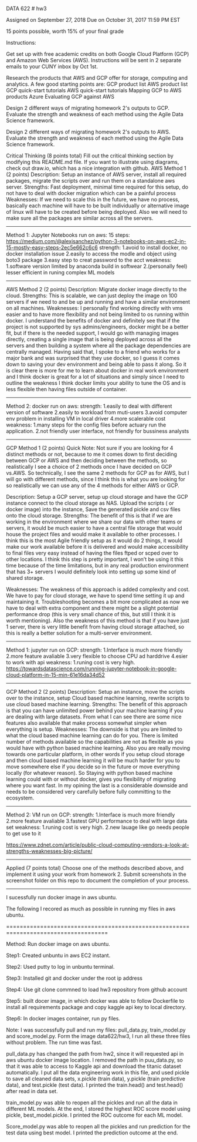 DATA 622 # hw3

Assigned on September 27, 2018
Due on October 31, 2017 11:59 PM EST

15 points possible, worth 15% of your final grade

Instructions:

Get set up with free academic credits on both Google Cloud Platform (GCP) and Amazon Web Services (AWS). Instructions will be sent in 2 separate emails to your CUNY inbox by Oct 1st.

Research the products that AWS and GCP offer for storage, computing and analytics. A few good starting points are:
  GCP product list
  AWS product list
  GCP quick-start tutorials
  AWS quick-start tutorials
  Mapping GCP to AWS products Azure
  Evaluating GCP against AWS

Design 2 different ways of migrating homework 2's outputs to GCP. Evaluate the strength and weakness of each method using the Agile Data Science framework.

Design 2 different ways of migrating homework 2's outputs to AWS. Evaluate the strength and weakness of each method using the Agile Data Science framework.

Critical Thinking (8 points total)
Fill out the critical thinking section by modifying this README.md file.
If you want to illustrate using diagrams, check out draw.io, which has a nice integration with github.
AWS Method 1 (2 points)
Description: Setup an instance of AWS server, install all required packages, migrate the scripts over and run them on a standalone aws server.
Strengths: Fast deployment, minimal time required for this setup, do not have to deal with docker migration which can be a painful process
Weaknesses: If we need to scale this in the future, we have no process, basically each machine will have to be built individually or alternative image of linux will have to be created before being deployed. Also we will need to make sure all the packages are similar across all the servers.

-------------------------------------------------------------------------------------
Method 1: Jupyter Notebooks run on aws: 15 steps:
https://medium.com/@alexjsanchez/python-3-notebooks-on-aws-ec2-in-15-mostly-easy-steps-2ec5e662c6c6
strength: 1.avoid to install docker, no docker installation issue
          2.easily to access the modle and object using boto3 package
          3.easy step to creat password to the acct
weakness: 1.software version limited by anaconda build in softwear
          2.(personally feel) lesser efficient in runing complex ML models

-------------------------------------------------------------------------------------

AWS Method 2 (2 points)
Description: Migrate docker image directly to the cloud.
Strengths: This is scalable, we can just deploy the image on 100 servers if we need to and be up and running and have a similar environment on all machines.
Weaknesses: I personally find working directly with vms easier and to have more flexibility and not being limited to os running within docker. I understand the benefits of docker and definitely see that if the project is not supported by sys admins/engineers, docker might be a better fit, but if there is the needed support, I would go with managing images directly, creating a single image that is being deployed across all the servers and then building a system where all the package dependencies are centrally managed. Having said that, I spoke to a friend who works for a major bank and was surprised that they use docker, so I guess it comes down to saving your dev environment and being able to pass it along. So it is clear there is more for me to learn about docker in real work environment and I think docker is great for a lot of situations and simply since I need to outline the weakness I think docker limits your ability to tune the OS and is less flexible then having files outside of container.

-------------------------------------------------------------------------------------
Method 2: docker run on aws: 
strength: 1.easily to deal with different version of software 
          2.easily to workload from muti-users
          3.avoid computer env problem in installing VM in local driver
          4.more scalerable cost
weakness: 1.many steps for the config files before actuary run the application.
          2.not friendly user interface, not friendly for bussiness analysts
          
-------------------------------------------------------------------------------------



GCP Method 1 (2 points)
Quick Note: Not sure if you are looking for 4 distinct methods or not, because to me it comes down to first deciding between GCP or AWS and then deciding between the methods, so realistically I see a choice of 2 methods once I have decided on GCP vs.AWS. So technically,
I see the same 2 methods for GCP as for AWS, but I will go with different methods, since I think this is what you are looking for so realistically we can use any of the 4 methods for either AWS or GCP.

Description: Setup a GCP server, setup up cloud storage and have the GCP instance connect to the cloud storage as NAS. Upload the scripts ( or docker image) into the instance, Save the generated pickle and csv files onto the cloud storage.
Strengths: The benefit of this is that if we are working in the environment where we share our data with other teams or servers, it would be much easier to have a central file storage that would house the project files and would make it available to other processes.
I think this is the most Agile friendly setup as it would do 2 things, it would make our work available before it is delivered and would make accessibility to final files very easy instead of having the files ftped or scped over to other locations. I think this step is pretty important, I won’t be using it this time because of the time limitations, but in any real production environment that has 3+ servers I would definitely look into setting up some kind of shared storage.

Weaknesses: The weakness of this approach is added complexity and cost. We have to pay for cloud storage, we have to spend time setting it up and maintaining it. Troubleshooting becomes a bit more complicated as now we have to deal with extra component and there might be a slight potential performance drop (this is very small chance of this, but still I think it is worth mentioning). Also the weakness of this method is that if you have just 1 server, there is very little benefit from having cloud storage attached, so this is really a better solution for a multi-server environment.

-------------------------------------------------------------------------------------
Method 1: jupyter run on GCP: 
strength: 1.Interface is much more friendly
          2.more feature avaliable
          3.very flexible to choose CPU ad harddrive
          4.esier to work with api 
weakness: 1.runing cost is very high.
https://towardsdatascience.com/running-jupyter-notebook-in-google-cloud-platform-in-15-min-61e16da34d52


-------------------------------------------------------------------------------------


GCP Method 2 (2 points)
Description: Setup an instance, move the scripts over to the instance, setup Cloud based machine learning, rewrite scripts to use cloud based machine learning.
Strengths: The benefit of this approach is that you can have unlimited power behind your machine learning if you are dealing with large datasets. From what I can see there are some nice features also available that make process somewhat simpler when everything is setup.
Weaknesses: The downside is that you are limited to what the cloud based machine learning can do for you. There is limited number of methods available so the capabilities are not as flexible as you would have with python based machine learning. Also you are really moving towards one particular platform, in other words if you setup cloud storage and then cloud based machine learning it will be much harder for you to move somewhere else if you decide so in the future or move everything locally (for whatever reason). So Staying with python based machine learning could with or without docker, gives you flexibility of migrating where you want fast. In my opining the last is a considerable downside and needs to be considered very carefully before fully committing to the ecosystem.


-------------------------------------------------------------------------------------
Method 2: VM run on GCP: 
strength: 1.Interface is much more friendly
          2.more feature avaliable
          3.fastest GPU performance to deal with large data set 
weakness: 1.runing cost is very high.
          2.new lauage like go needs people to get use to it
          
https://www.zdnet.com/article/public-cloud-computing-vendors-a-look-at-strengths-weaknesses-big-picture/
      
-------------------------------------------------------------------------------------



Applied (7 points total)
Choose one of the methods described above, and implement it using your work from homework 2. Submit screenshots in the screenshot folder on this repo to document the completion of your process.

------------------------------------------------------------------------------------
I sucessfully run docker image in aws ubuntu. 

The following I recored as much as possible in running my files in aws ubuntu. 

====================================================================================

Method: Run docker image on aws ubuntu. 

Step1: Created unbuntu in aws EC2 instant.

Step2: Used putty to log in unbuntu terminal.

Step3: Installed git and docker under the root ip address

Step4: Use git clone commned to load hw3 repository from github account

Step5: built docer image, in which docker was able to follow Dockerfile to install all requirements package and copy kaggle api key to local directory.

Step6: In docker images container, run py files. 

Note:
I was successfully pull and run my files: pull_data.py,  train_model.py and score_model.py. 
Form the image data622/hw3, I run all these three files without problem. The run time was fast. 

pull_data.py has changed the path from hw2, since it will requested api in aws ubuntu docker image location. I removed the path in puu_data.py, so that it was able to access to Kaggle api and download the titanic dataset automatically. I put all the data engineering work in this file, and used pickle to save all cleaned data sets, x.pickle (train data), y.pickle (train predictive data), and test.pickle (test data). I printed the train.head() and test.head() after read in data set. 


train_model.py was able to reopen all the pickles and run all the data in different ML models. At the end, I stored the highest ROC score model using pickle, best_model.pickle. I printed the ROC outcome for each ML model.


Score_model.py  was able to reopen all the pickles and run prediction for the test data using best model. I printed the prediction outcome at the end. 


